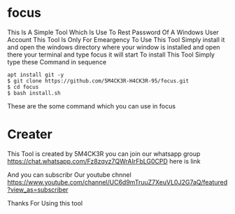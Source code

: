 # focus
This Is A Simple Tool Which Is Use To Rest Password Of A Windows User Account This Tool Is Only For Emeargency To Use This Tool Simply install it and open the windows directory where your window is installed and open there your terminal and type focus it will start
To install This Tool Simply type these Command in sequence

```
apt install git -y
$ git clone https://github.com/5M4CK3R-H4CK3R-95/focus.git
$ cd focus
$ bash install.sh

```
These are the some command which you can use in focus

# Creater

This Tool is created by 5M4CK3R you can join our whatsapp group https://chat.whatsapp.com/Fz8zqyz7QWrAIrFbLG0CPD here is link

And you can subscribr Our youtube chnnel https://www.youtube.com/channel/UC6d9mTruuZ7XeuVL0J2G7aQ/featured?view_as=subscriber

Thanks For Using this tool
